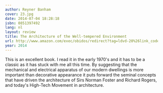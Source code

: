 ```yaml
---
author: Reyner Banham
cover: 23.jpg
date: 2014-07-04 18:28:18
isbn: 0851397492
lang: nl
layout: review
title: The Architecture of the Well-tempered Environment
url: http://www.amazon.com/exec/obidos/redirect?tag=ldvd-20%26link_code=xm2%26camp=2025%26creative=165953%26path=http://www.amazon.com/gp/redirect.html%253fASIN=0851397492%2526tag=ldvd-20%2526lcode=xm2%2526cID=2025%2526ccmID=165953%2526location=/o/ASIN/0851397492%25253FSubscriptionId=0VJDVJ14KM0P0VXDCQ82
year: 2014
---
```


This is an excellent book. I read it in the early 1970's and it has to be a classic as it has stuck with me all this time. By suggesting that the mechanical and electrical apparatus of our modern dwellings is more important than decorative appearance it puts forward the seminal concepts that have driven the architecture of Sirs Norman Foster and Richard Rogers, and today's High-Tech Movement in architecture.
